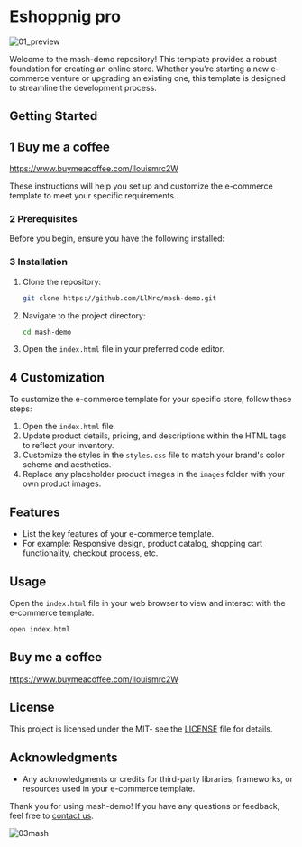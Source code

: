 # Eshoppnig pro

![01_preview](https://github.com/LlMrc/mash-demo/assets/90993312/2d033943-5c4b-4eb7-9aa8-bfe419019d19)

Welcome to the mash-demo repository! This template provides a robust foundation for creating an online store. Whether you're starting a new e-commerce venture or upgrading an existing one, this template is designed to streamline the development process.

## Getting Started

## 1 Buy me a coffee
https://www.buymeacoffee.com/llouismrc2W

These instructions will help you set up and customize the e-commerce template to meet your specific requirements.

### 2 Prerequisites

Before you begin, ensure you have the following installed:



### 3 Installation

1. Clone the repository:

   ```bash
   git clone https://github.com/LlMrc/mash-demo.git
   ```

2. Navigate to the project directory:

   ```bash
   cd mash-demo
   ```

3. Open the `index.html` file in your preferred code editor.

## 4 Customization

To customize the e-commerce template for your specific store, follow these steps:

1. Open the `index.html` file.
2. Update product details, pricing, and descriptions within the HTML tags to reflect your inventory.
3. Customize the styles in the `styles.css` file to match your brand's color scheme and aesthetics.
4. Replace any placeholder product images in the `images` folder with your own product images.

## Features

- List the key features of your e-commerce template.
- For example: Responsive design, product catalog, shopping cart functionality, checkout process, etc.

## Usage

Open the `index.html` file in your web browser to view and interact with the e-commerce template.

```bash
open index.html
```


## Buy me a coffee
https://www.buymeacoffee.com/llouismrc2W


## License

This project is licensed under the MIT- see the [LICENSE](LICENSE) file for details.

## Acknowledgments

- Any acknowledgments or credits for third-party libraries, frameworks, or resources used in your e-commerce template.

Thank you for using mash-demo! If you have any questions or feedback, feel free to [contact us](mailto:llouimsrc2@gmail.com).

![03mash](https://github.com/LlMrc/mash-demo/assets/90993312/0ef028fb-e5f2-4a55-a044-17850404fdce)
